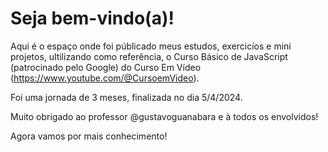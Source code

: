 # Seja bem-vindo(a)!

Aqui é o espaço onde foi públicado meus estudos, exercicíos e mini projetos, ultilizando como referência, o Curso Básico de JavaScript (patrocinado pelo Google) do Curso Em Vídeo (https://www.youtube.com/@CursoemVideo).

Foi uma jornada de 3 meses, finalizada no dia 5/4/2024.

Muito obrigado ao professor @gustavoguanabara e à todos os envolvidos!

Agora vamos por mais conhecimento!


